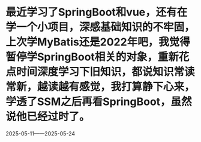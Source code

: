 # 最近学习了SpringBoot和vue，还有在学一个小项目，深感基础知识的不牢固，上次学MyBatis还是2022年吧，我觉得暂停学SpringBoot相关的对象，重新花点时间深度学习下旧知识，都说知识常读常新，越读越有感觉，我打算静下心来，学透了SSM之后再看SpringBoot，虽然说他已经过时了。
2025-05-11——2025-05-24
